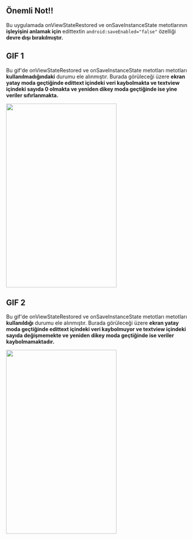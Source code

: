 ## Önemli Not!!
Bu uygulamada onViewStateRestored ve onSaveInstanceState metotlarının **işleyişini anlamak için** edittextin `android:saveEnabled="false"`
özelliği **devre dışı bırakılmıştır.**

## GIF 1 

Bu gif'de  onViewStateRestored ve onSaveInstanceState metotları metotları **kullanılmadığındaki** durumu ele alınmıştır.
Burada görüleceği üzere **ekran yatay moda geçtiğinde edittext içindeki veri kaybolmakta ve textview içindeki sayıda 0 olmakta
ve yeniden dikey moda geçtiğinde ise yine veriler sıfırlanmakta.**

<img src ="https://github.com/FMSSBilisimAndroid/hasan-ak-week3-odev1/blob/master/Media_220909_231618.gif" width = 300 height = 500/>


## GIF 2

Bu gif'de  onViewStateRestored ve onSaveInstanceState metotları metotları **kullanıldığı** durumu ele alınmıştır.
Burada görüleceği üzere **ekran yatay moda geçtiğinde edittext içindeki veri kaybolmuyor ve textview içindeki sayıda değişmemekte
ve yeniden dikey moda geçtiğinde ise veriler kaybolmamaktadır.**

<img src ="https://github.com/FMSSBilisimAndroid/hasan-ak-week3-odev1/blob/master/Media_220910_014206.gif" width = 300 height = 500/>

